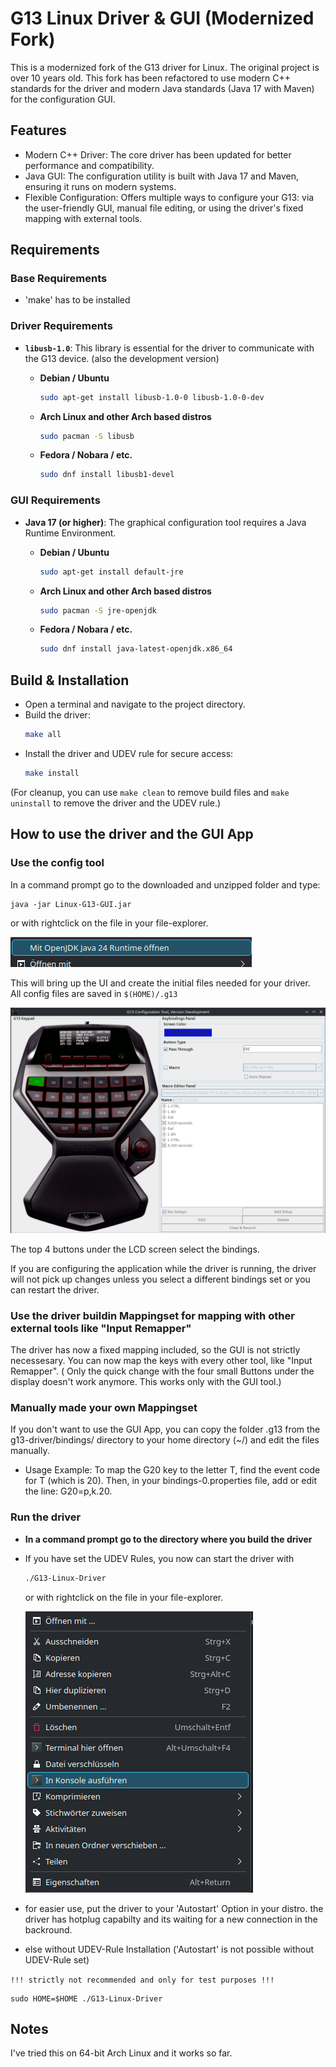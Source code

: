 # G13 Linux Driver & GUI (Modernized Fork)

This is a modernized fork of the G13 driver for Linux.
The original project is over 10 years old. This fork has been refactored to use modern C++ standards for the driver and modern Java standards (Java 17 with Maven) for the configuration GUI.

## Features

* Modern C++ Driver: The core driver has been updated for better performance and compatibility.
* Java GUI: The configuration utility is built with Java 17 and Maven, ensuring it runs on modern systems.
* Flexible Configuration: Offers multiple ways to configure your G13: via the user-friendly GUI, manual file editing, or using the driver's fixed mapping with external tools.

## Requirements

### Base Requirements

* 'make' has to be installed

### Driver Requirements

* **`libusb-1.0`**: This library is essential for the driver to communicate with the G13 device. (also the development version)

    * **Debian / Ubuntu**
        ```bash
        sudo apt-get install libusb-1.0-0 libusb-1.0-0-dev
        ```
    * **Arch Linux and other Arch based distros**
        ```bash
        sudo pacman -S libusb
        ```
    * **Fedora / Nobara / etc.**
        ```bash
        sudo dnf install libusb1-devel
        ```

### GUI Requirements

* **Java 17 (or higher)**: The graphical configuration tool requires a Java Runtime Environment.

    * **Debian / Ubuntu**
        ```bash
        sudo apt-get install default-jre
        ```
    * **Arch Linux and other Arch based distros**
        ```bash
        sudo pacman -S jre-openjdk
        ```
    * **Fedora / Nobara / etc.**
        ```bash
        sudo dnf install java-latest-openjdk.x86_64
        ```

## Build & Installation

* Open a terminal and navigate to the project directory.
* Build the driver:
    ```bash
    make all
    ```
* Install the driver and UDEV rule for secure access:
    ```bash
    make install
    ```

(For cleanup, you can use `make clean` to remove build files and `make uninstall` to remove the driver and the UDEV rule.)


## How to use the driver and the GUI App

### Use the config tool
  
In a command prompt go to the downloaded and unzipped folder and type:

    java -jar Linux-G13-GUI.jar

or with rightclick on the file in your file-explorer.

![alt text](docs/image.png)

This will bring up the UI and create the initial files needed for your driver.  
All config files are saved in `$(HOME)/.g13`

![alt text](docs/ConfigTool.png)

The top 4 buttons under the LCD screen select the bindings.

If you are configuring the application while the driver is running, the driver will not pick up changes unless you select a different bindings set or you can restart the driver.

### Use the driver buildin Mappingset for mapping with other external tools like "Input Remapper"

The driver has now a fixed mapping included, so the GUI is not strictly necessesary. 
You can now map the keys with every other tool, like "Input Remapper".
( Only the quick change with the four small Buttons under the display doesn't work anymore. This works only with the GUI tool.)


### Manually made your own Mappingset

If you don't want to use the GUI App, you can copy the folder .g13 from the g13-driver/bindings/ directory to your home directory (~/) and edit the files manually.

* Usage Example: To map the G20 key to the letter T, find the event code for T (which is 20). Then, in your bindings-0.properties file, add or edit the line: G20=p,k.20.


### Run the driver

* **In a command prompt go to the directory where you build the driver**

* If you have set the UDEV Rules, you now can start the driver with 
    ```bash
    ./G13-Linux-Driver 
    ```

    or with rightclick on the file in your file-explorer.

    ![alt text](docs/image2.png)

* for easier use, put the driver to your 'Autostart' Option in your distro. the driver has hotplug capabilty and its waiting for a new connection in the backround.   



* else without UDEV-Rule Installation ('Autostart' is not possible without UDEV-Rule set)

 `!!! strictly not recommended and only for test purposes !!!`
 
    sudo HOME=$HOME ./G13-Linux-Driver


## Notes

I've tried this on 64-bit Arch Linux and it works so far.  
